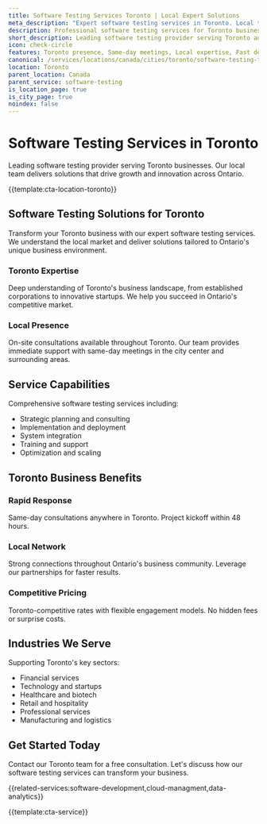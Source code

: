 ```yaml
---
title: Software Testing Services Toronto | Local Expert Solutions
meta_description: "Expert software testing services in Toronto. Local team, same-day consultations, proven results. Transform your business today."
description: Professional software testing services for Toronto businesses
short_description: Leading software testing provider serving Toronto and Ontario.
icon: check-circle
features: Toronto presence, Same-day meetings, Local expertise, Fast deployment, Competitive rates, Proven track record
canonical: /services/locations/canada/cities/toronto/software-testing-toronto.html
location: Toronto
parent_location: Canada
parent_service: software-testing
is_location_page: true
is_city_page: true
noindex: false
---
```


# Software Testing Services in Toronto

Leading software testing provider serving Toronto businesses. Our local team delivers solutions that drive growth and innovation across Ontario.

{{template:cta-location-toronto}}

## Software Testing Solutions for Toronto

Transform your Toronto business with our expert software testing services. We understand the local market and deliver solutions tailored to Ontario's unique business environment.

### Toronto Expertise

Deep understanding of Toronto's business landscape, from established corporations to innovative startups. We help you succeed in Ontario's competitive market.

### Local Presence

On-site consultations available throughout Toronto. Our team provides immediate support with same-day meetings in the city center and surrounding areas.

## Service Capabilities

Comprehensive software testing services including:
- Strategic planning and consulting
- Implementation and deployment
- System integration
- Training and support
- Optimization and scaling

## Toronto Business Benefits

### Rapid Response
Same-day consultations anywhere in Toronto. Project kickoff within 48 hours.

### Local Network
Strong connections throughout Ontario's business community. Leverage our partnerships for faster results.

### Competitive Pricing
Toronto-competitive rates with flexible engagement models. No hidden fees or surprise costs.

## Industries We Serve

Supporting Toronto's key sectors:
- Financial services
- Technology and startups
- Healthcare and biotech
- Retail and hospitality
- Professional services
- Manufacturing and logistics

## Get Started Today

Contact our Toronto team for a free consultation. Let's discuss how our software testing services can transform your business.

{{related-services:software-development,cloud-managment,data-analytics}}

{{template:cta-service}}
